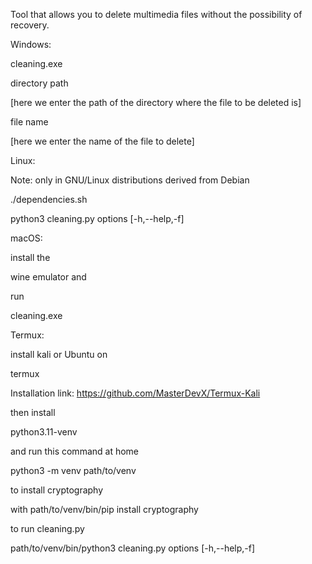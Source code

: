 Tool that allows you to delete multimedia files without the possibility of recovery.

Windows: 

cleaning.exe

directory path 

[here we enter the path of the directory where the file to be deleted is] 

file name 

[here we enter the name of the file to delete]


Linux: 

Note: only in GNU/Linux distributions derived from Debian

./dependencies.sh

python3 cleaning.py options [-h,--help,-f]

macOS:

  install the 
     
  wine emulator and 
    
   run 
    
   cleaning.exe

Termux:

  install kali or Ubuntu on 
  
  termux 
  
  Installation link: https://github.com/MasterDevX/Termux-Kali

then install 

python3.11-venv 

and run this command at home

python3 -m venv path/to/venv

to install cryptography

with path/to/venv/bin/pip install cryptography

to run cleaning.py

path/to/venv/bin/python3 cleaning.py options [-h,--help,-f]
